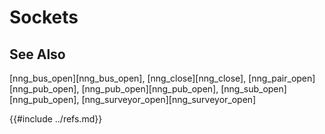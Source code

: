 # Sockets

## See Also

[nng_bus_open][nng_bus_open],
[nng_close][nng_close],
[nng_pair_open][nng_pub_open],
[nng_pub_open][nng_pub_open],
[nng_sub_open][nng_pub_open],
[nng_surveyor_open][nng_surveyor_open]

{{#include ../refs.md}}
